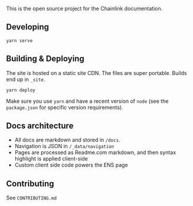 This is the open source project for the Chainlink documentation.

## Developing
    yarn serve

## Building & Deploying
The site is hosted on a static site CDN. The files are super portable. Builds end up in `_site`.

    yarn deploy

Make sure you use `yarn` and have a recent version of `node` (see the `package.json` for specific version requirements).

## Docs architecture
* All docs are markdown and stored in `/docs`.
* Navigation is JSON in `/_data/navigation`
* Pages are processed as Readme.com markdown, and then syntax highlight is applied client-side
* Custom client side code powers the ENS page

## Contributing
See `CONTRIBUTING.md`